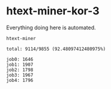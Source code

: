 # htext-miner-kor-3

Everything doing here is automated.

```
htext-miner

total: 9114/9855 (92.48097412480975%)

job0: 1646
job1: 1907
job2: 1798
job3: 1967
job4: 1796
```